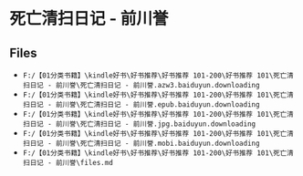 # 死亡清扫日记 - 前川誉

## Files

- `F:/【01分类书籍】\kindle好书\好书推荐\好书推荐 101-200\好书推荐 101\死亡清扫日记 - 前川誉\死亡清扫日记 - 前川誉.azw3.baiduyun.downloading`
- `F:/【01分类书籍】\kindle好书\好书推荐\好书推荐 101-200\好书推荐 101\死亡清扫日记 - 前川誉\死亡清扫日记 - 前川誉.epub.baiduyun.downloading`
- `F:/【01分类书籍】\kindle好书\好书推荐\好书推荐 101-200\好书推荐 101\死亡清扫日记 - 前川誉\死亡清扫日记 - 前川誉.jpg.baiduyun.downloading`
- `F:/【01分类书籍】\kindle好书\好书推荐\好书推荐 101-200\好书推荐 101\死亡清扫日记 - 前川誉\死亡清扫日记 - 前川誉.mobi.baiduyun.downloading`
- `F:/【01分类书籍】\kindle好书\好书推荐\好书推荐 101-200\好书推荐 101\死亡清扫日记 - 前川誉\files.md`
